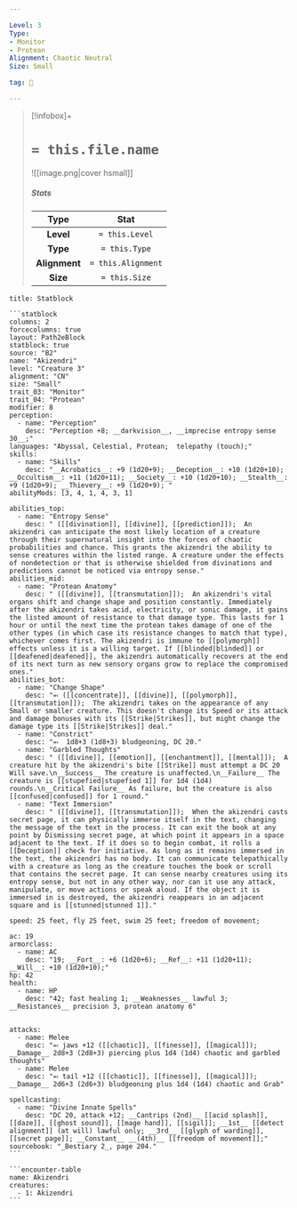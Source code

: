 ```yaml
---

Level: 3
Type:
- Monitor
- Protean
Alignment: Chaotic Neutral
Size: Small

tag: 👹

---
```


> [!infobox]+
> #  `= this.file.name`
> ![[image.png|cover hsmall]]
> ##### Stats
> Type | Stat |
> :---:|:---:|
> **Level** | `= this.Level` |
> **Type** | `= this.Type` |
> **Alignment** | `= this.Alignment` |
> **Size** | `= this.Size` |



````ad-info
title: Statblock

```statblock
columns: 2
forcecolumns: true
layout: Path2eBlock
statblock: true
source: "B2"
name: "Akizendri"
level: "Creature 3"
alignment: "CN"
size: "Small"
trait_03: "Monitor"
trait_04: "Protean"
modifier: 8
perception:
  - name: "Perception"
    desc: "Perception +8; __darkvision__, __imprecise entropy sense 30__;"
languages: "Abyssal, Celestial, Protean;  telepathy (touch);"
skills:
  - name: "Skills"
    desc: "__Acrobatics__: +9 (1d20+9); __Deception__: +10 (1d20+10); __Occultism__: +11 (1d20+11); __Society__: +10 (1d20+10); __Stealth__: +9 (1d20+9); __Thievery__: +9 (1d20+9); "
abilityMods: [3, 4, 1, 4, 3, 1]

abilities_top:
  - name: "Entropy Sense"
    desc: " ([[divination]], [[divine]], [[prediction]]);  An akizendri can anticipate the most likely location of a creature through their supernatural insight into the forces of chaotic probabilities and chance. This grants the akizendri the ability to sense creatures within the listed range. A creature under the effects of nondetection or that is otherwise shielded from divinations and predictions cannot be noticed via entropy sense."
abilities_mid:
  - name: "Protean Anatomy"
    desc: " ([[divine]], [[transmutation]]);  An akizendri's vital organs shift and change shape and position constantly. Immediately after the akizendri takes acid, electricity, or sonic damage, it gains the listed amount of resistance to that damage type. This lasts for 1 hour or until the next time the protean takes damage of one of the other types (in which case its resistance changes to match that type), whichever comes first. The akizendri is immune to [[polymorph]] effects unless it is a willing target. If [[blinded|blinded]] or [[deafened|deafened]], the akizendri automatically recovers at the end of its next turn as new sensory organs grow to replace the compromised ones."
abilities_bot:
  - name: "Change Shape"
    desc: "⬻ ([[concentrate]], [[divine]], [[polymorph]], [[transmutation]]);  The akizendri takes on the appearance of any Small or smaller creature. This doesn't change its Speed or its attack and damage bonuses with its [[Strike|Strikes]], but might change the damage type its [[Strike|Strikes]] deal."
  - name: "Constrict"
    desc: "⬻  1d8+3 (1d8+3) bludgeoning, DC 20."
  - name: "Garbled Thoughts"
    desc: " ([[divine]], [[emotion]], [[enchantment]], [[mental]]);  A creature hit by the akizendri's bite [[Strike]] must attempt a DC 20 Will save.\n__Success__ The creature is unaffected.\n__Failure__ The creature is [[stupefied|stupefied 1]] for 1d4 (1d4) rounds.\n__Critical Failure__ As failure, but the creature is also [[confused|confused]] for 1 round."
  - name: "Text Immersion"
    desc: " ([[divine]], [[transmutation]]);  When the akizendri casts secret page, it can physically immerse itself in the text, changing the message of the text in the process. It can exit the book at any point by Dismissing secret page, at which point it appears in a space adjacent to the text. If it does so to begin combat, it rolls a [[Deception]] check for initiative. As long as it remains immersed in the text, the akizendri has no body. It can communicate telepathically with a creature as long as the creature touches the book or scroll that contains the secret page. It can sense nearby creatures using its entropy sense, but not in any other way, nor can it use any attack, manipulate, or move actions or speak aloud. If the object it is immersed in is destroyed, the akizendri reappears in an adjacent square and is [[stunned|stunned 1]]."

speed: 25 feet, fly 25 feet, swim 25 feet; freedom of movement;

ac: 19
armorclass:
  - name: AC
    desc: "19; __Fort__: +6 (1d20+6); __Ref__: +11 (1d20+11); __Will__: +10 (1d20+10);"
hp: 42
health:
  - name: HP
    desc: "42; fast healing 1; __Weaknesses__ lawful 3; __Resistances__ precision 3, protean anatomy 6"


attacks:
  - name: Melee
    desc: "⬻ jaws +12 ([[chaotic]], [[finesse]], [[magical]]); __Damage__ 2d8+3 (2d8+3) piercing plus 1d4 (1d4) chaotic and garbled thoughts"
  - name: Melee
    desc: "⬻ tail +12 ([[chaotic]], [[finesse]], [[magical]]); __Damage__ 2d6+3 (2d6+3) bludgeoning plus 1d4 (1d4) chaotic and Grab"

spellcasting:
  - name: "Divine Innate Spells"
    desc: "DC 20, attack +12; __Cantrips (2nd)__ [[acid splash]], [[daze]], [[ghost sound]], [[mage hand]], [[sigil]]; __1st__ [[detect alignment]] (at will) lawful only; __3rd__ [[glyph of warding]], [[secret page]]; __Constant__ __(4th)__ [[freedom of movement]];"
sourcebook: "_Bestiary 2_, page 204."
```

```encounter-table
name: Akizendri
creatures:
  - 1: Akizendri
```

````


